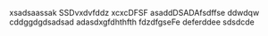 xsadsaassak
SSDvxdvfddz
xcxcDFSF
asaddDSADAfsdffse
ddwdqw
cddggdgdsadsad
adasdxgfdhthfth
fdzdfgseFe
deferddee
sdsdcde
